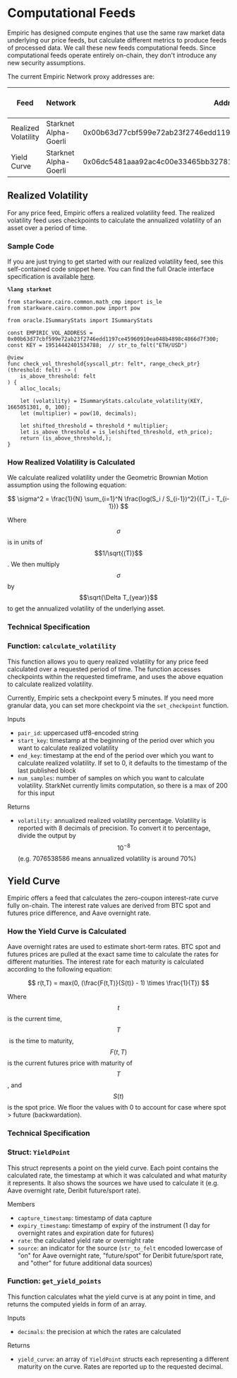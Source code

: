# Computational Feeds

Empiric has designed compute engines that use the same raw market data underlying our price feeds, but calculate different metrics to produce feeds of processed data. We call these new feeds computational feeds. Since computational feeds operate entirely on-chain, they don't introduce any new security assumptions.

The current Empiric Network proxy addresses are:&#x20;

| Feed                | Network               | Address                                                            | Block Explorer Link                                                                                                                                                                                                                                                    |
| ------------------- | --------------------- | ------------------------------------------------------------------ | ---------------------------------------------------------------------------------------------------------------------------------------------------------------------------------------------------------------------------------------------------------------------- |
| Realized Volatility | Starknet Alpha-Goerli | 0x00b63d77cbf599e72ab23f2746edd1197ce45960910ea048b4898c4866d7f300 | [Starkscan](https://testnet.starkscan.co/contract/0x00b63d77cbf599e72ab23f2746edd1197ce45960910ea048b4898c4866d7f300#read-contract), [Voyager](https://goerli.voyager.online/contract/0x00b63d77cbf599e72ab23f2746edd1197ce45960910ea048b4898c4866d7f300#readContract) |
| Yield Curve         | Starknet Alpha-Goerli | 0x06dc5481aaa92ac4c00e33465bb327814261c4b36322a6858c693f4e659962ec | [Starkscan](https://testnet.starkscan.co/contract/0x06dc5481aaa92ac4c00e33465bb327814261c4b36322a6858c693f4e659962ec#read-contract), [Voyager](https://goerli.voyager.online/contract/0x06dc5481aaa92ac4c00e33465bb327814261c4b36322a6858c693f4e659962ec#readContract) |

## **Realized Volatility**

For any price feed, Empiric offers a realized volatility feed. The realized volatility feed uses checkpoints to calculate the annualized volatility of an asset over a period of time.&#x20;

### Sample Code

If you are just trying to get started with our realized volatility feed, see this self-contained code snippet here. You can find the full Oracle interface specification is available [here](https://github.com/42labs/Empiric/blob/master/contracts/starknet/src/compute\_engines/summary\_stats/ISummaryStats.cairo).

<pre><code><strong>%lang starknet
</strong>
from starkware.cairo.common.math_cmp import is_le
from starkware.cairo.common.pow import pow

from oracle.ISummaryStats import ISummaryStats

const EMPIRIC_VOL_ADDRESS = 0x00b63d77cbf599e72ab23f2746edd1197ce45960910ea048b4898c4866d7f300;
const KEY = 19514442401534788;  // str_to_felt("ETH/USD")

@view
func check_vol_threshold{syscall_ptr: felt*, range_check_ptr}(threshold: felt) -> (
    is_above_threshold: felt
) {
    alloc_locals;

    let (volatility) = ISummaryStats.calculate_volatility(KEY, 1665051301, 0, 100);
    let (multiplier) = pow(10, decimals);

    let shifted_threshold = threshold * multiplier;
    let is_above_threshold = is_le(shifted_threshold, eth_price);
    return (is_above_threshold,);
}</code></pre>

### How Realized Volatility is Calculated

We calculate realized volatility under the Geometric Brownian Motion assumption using the following equation:

$$
\sigma^2 =  \frac{1}{N} \sum_{i=1}^N \frac{log(S_i / S_{i-1})^2}{(T_i - T_{i-1})}
$$

Where $$\sigma$$ is in units of $$1/\sqrt{(T)}$$ .  We then multiply $$\sigma$$ by $$\sqrt{\Delta T_{year}}$$ to get the annualized volatility of the underlying asset. &#x20;

### **Technical Specification**&#x20;

### **Function: `calculate_volatility`**

This function allows you to query realized volatility for any price feed calculated over a requested period of time. The function accesses checkpoints within the requested timeframe, and uses the above equation to calculate realized volatility.&#x20;

Currently, Empiric sets a checkpoint every 5 minutes. If you need more granular data, you can set more checkpoint via the `set_checkpoint` function.

Inputs

* `pair_id`: uppercased utf8-encoded string
* `start_key`: timestamp at the beginning of the period over which you want to calculate realized volatility
* `end_key`: timestamp at the end of the period over which you want to calculate realized volatility. If set to 0, it defaults to the timestamp of the last published block&#x20;
* `num_samples`: number of samples on which you want to calculate volatility. StarkNet currently limits computation, so there is a max of 200 for this input

Returns&#x20;

* `volatility:` annualized realized volatility percentage. Volatility is reported with 8 decimals of precision. To convert it to percentage, divide the output by $$10^{-8}$$ (e.g. 7076538586 means annualized volatility is around 70%)

## **Yield Curve**

Empiric offers a feed that calculates the zero-coupon interest-rate curve fully on-chain. The interest rate values are derived from BTC spot and futures price difference, and Aave overnight rate.&#x20;

### How the Yield Curve is Calculated&#x20;

Aave overnight rates are used to estimate short-term rates. BTC spot and futures prices are pulled at the exact same time to calculate the rates for different maturities. The interest rate for each maturity is calculated according to the following equation:

$$
r(t,T) = max(0, (\frac{F(t,T)}{S(t)} - 1) \times \frac{1}{T})
$$

Where $$t$$ is the current time, $$T$$​ is the time to maturity, $$F(t,T)$$ is the current futures price with maturity of $$T$$, and $$S(t)$$ is the spot price. ​We floor the values with 0 to account for case where spot > future (backwardation).

### **Technical Specification**&#x20;

### **Struct: `YieldPoint`**

This struct represents a point on the yield curve. Each point contains the calculated rate, the timestamp at which it was calculated and what maturity it represents. It also shows the sources we  have used to calculate it (e.g. Aave overnight rate, Deribit future/sport rate).

Members&#x20;

* `capture_timestamp`: timestamp of data capture&#x20;
* `expiry_timestamp`: timestamp of expiry of the instrument (1 day for overnight rates and expiration date for futures)&#x20;
* `rate`: the calculated yield rate or overnight rate
* `source`: an indicator for the source (`str_to_felt` encoded lowercase of "on" for Aave overnight rate, "future/spot"  for Deribit future/sport rate, and "other" for future additional data sources)

### **Function: `get_yield_points`**

This function calculates what the yield curve is at any point in time, and returns the computed yields in form of an array.&#x20;

Inputs

* `decimals`: the precision at which the rates are calculated&#x20;

Returns

* `yield_curve`: an array  of `YieldPoint` structs each representing a different maturity on the curve. Rates are reported up to the requested decimal.&#x20;

